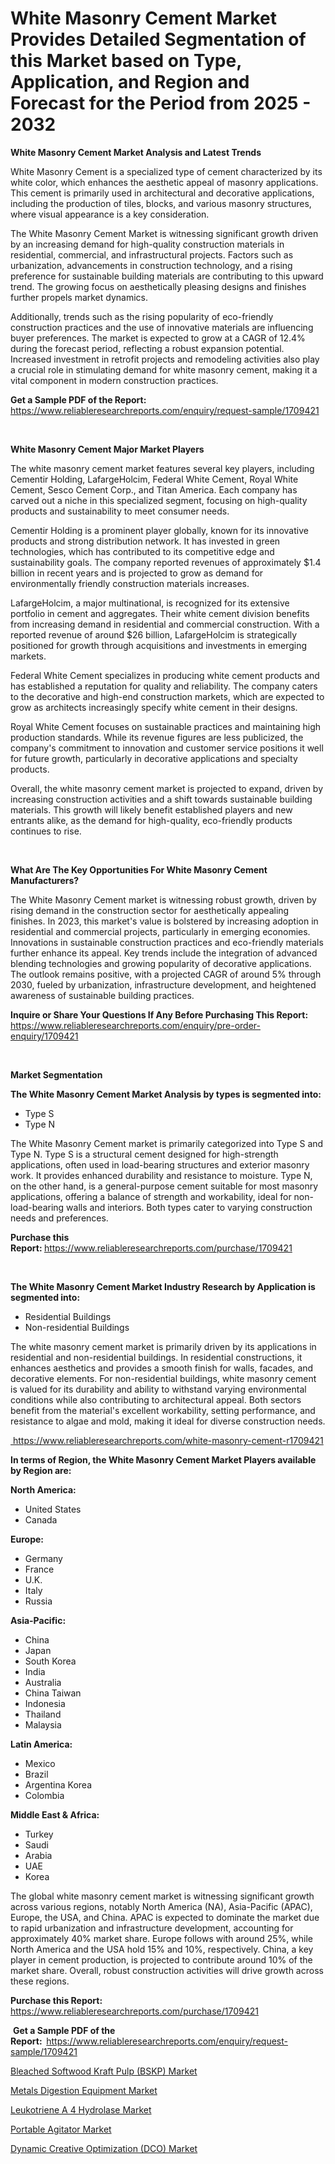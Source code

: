 <p><h1>White Masonry Cement Market Provides Detailed Segmentation of this Market based on Type, Application, and Region and Forecast for the Period from 2025 - 2032</h1></p><p><strong>White Masonry Cement Market Analysis and Latest Trends</strong></p>
<p><p>White Masonry Cement is a specialized type of cement characterized by its white color, which enhances the aesthetic appeal of masonry applications. This cement is primarily used in architectural and decorative applications, including the production of tiles, blocks, and various masonry structures, where visual appearance is a key consideration.</p><p>The White Masonry Cement Market is witnessing significant growth driven by an increasing demand for high-quality construction materials in residential, commercial, and infrastructural projects. Factors such as urbanization, advancements in construction technology, and a rising preference for sustainable building materials are contributing to this upward trend. The growing focus on aesthetically pleasing designs and finishes further propels market dynamics. </p><p>Additionally, trends such as the rising popularity of eco-friendly construction practices and the use of innovative materials are influencing buyer preferences. The market is expected to grow at a CAGR of 12.4% during the forecast period, reflecting a robust expansion potential. Increased investment in retrofit projects and remodeling activities also play a crucial role in stimulating demand for white masonry cement, making it a vital component in modern construction practices.</p></p>
<p><strong>Get a Sample PDF of the Report:&nbsp;</strong> <a href="https://www.reliableresearchreports.com/enquiry/request-sample/1709421?utm_campaign=12&utm_medium=2&utm_source=Github&utm_content=ia&utm_term=10012025&utm_id=white-masonry-cement">https://www.reliableresearchreports.com/enquiry/request-sample/1709421</a></p>
<p>&nbsp;</p>
<p><strong>White Masonry Cement Major Market Players</strong></p>
<p><p>The white masonry cement market features several key players, including Cementir Holding, LafargeHolcim, Federal White Cement, Royal White Cement, Sesco Cement Corp., and Titan America. Each company has carved out a niche in this specialized segment, focusing on high-quality products and sustainability to meet consumer needs.</p><p>Cementir Holding is a prominent player globally, known for its innovative products and strong distribution network. It has invested in green technologies, which has contributed to its competitive edge and sustainability goals. The company reported revenues of approximately $1.4 billion in recent years and is projected to grow as demand for environmentally friendly construction materials increases.</p><p>LafargeHolcim, a major multinational, is recognized for its extensive portfolio in cement and aggregates. Their white cement division benefits from increasing demand in residential and commercial construction. With a reported revenue of around $26 billion, LafargeHolcim is strategically positioned for growth through acquisitions and investments in emerging markets.</p><p>Federal White Cement specializes in producing white cement products and has established a reputation for quality and reliability. The company caters to the decorative and high-end construction markets, which are expected to grow as architects increasingly specify white cement in their designs.</p><p>Royal White Cement focuses on sustainable practices and maintaining high production standards. While its revenue figures are less publicized, the company's commitment to innovation and customer service positions it well for future growth, particularly in decorative applications and specialty products.</p><p>Overall, the white masonry cement market is projected to expand, driven by increasing construction activities and a shift towards sustainable building materials. This growth will likely benefit established players and new entrants alike, as the demand for high-quality, eco-friendly products continues to rise.</p></p>
<p>&nbsp;</p>
<p><strong>What Are The Key Opportunities For White Masonry Cement Manufacturers?</strong></p>
<p><p>The White Masonry Cement market is witnessing robust growth, driven by rising demand in the construction sector for aesthetically appealing finishes. In 2023, this market's value is bolstered by increasing adoption in residential and commercial projects, particularly in emerging economies. Innovations in sustainable construction practices and eco-friendly materials further enhance its appeal. Key trends include the integration of advanced blending technologies and growing popularity of decorative applications. The outlook remains positive, with a projected CAGR of around 5% through 2030, fueled by urbanization, infrastructure development, and heightened awareness of sustainable building practices.</p></p>
<p><strong>Inquire or Share Your Questions If Any Before Purchasing This Report:</strong> <a href="https://www.reliableresearchreports.com/enquiry/pre-order-enquiry/1709421?utm_campaign=12&utm_medium=2&utm_source=Github&utm_content=ia&utm_term=10012025&utm_id=white-masonry-cement">https://www.reliableresearchreports.com/enquiry/pre-order-enquiry/1709421</a></p>
<p>&nbsp;</p>
<p><strong>Market Segmentation</strong></p>
<p><strong>The White Masonry Cement Market Analysis by types is segmented into:</strong></p>
<p><ul><li>Type S</li><li>Type N</li></ul></p>
<p><p>The White Masonry Cement market is primarily categorized into Type S and Type N. Type S is a structural cement designed for high-strength applications, often used in load-bearing structures and exterior masonry work. It provides enhanced durability and resistance to moisture. Type N, on the other hand, is a general-purpose cement suitable for most masonry applications, offering a balance of strength and workability, ideal for non-load-bearing walls and interiors. Both types cater to varying construction needs and preferences.</p></p>
<p><strong>Purchase this Report:&nbsp;</strong><a href="https://www.reliableresearchreports.com/purchase/1709421?utm_campaign=12&utm_medium=2&utm_source=Github&utm_content=ia&utm_term=10012025&utm_id=white-masonry-cement">https://www.reliableresearchreports.com/purchase/1709421</a></p>
<p>&nbsp;</p>
<p><strong>The White Masonry Cement Market Industry Research by Application is segmented into:</strong></p>
<p><ul><li>Residential Buildings</li><li>Non-residential Buildings</li></ul></p>
<p><p>The white masonry cement market is primarily driven by its applications in residential and non-residential buildings. In residential constructions, it enhances aesthetics and provides a smooth finish for walls, facades, and decorative elements. For non-residential buildings, white masonry cement is valued for its durability and ability to withstand varying environmental conditions while also contributing to architectural appeal. Both sectors benefit from the material's excellent workability, setting performance, and resistance to algae and mold, making it ideal for diverse construction needs.</p></p>
<p><a href="https://www.reliableresearchreports.com/white-masonry-cement-r1709421?utm_campaign=12&utm_medium=2&utm_source=Github&utm_content=ia&utm_term=10012025&utm_id=white-masonry-cement">&nbsp;https://www.reliableresearchreports.com/white-masonry-cement-r1709421</a></p>
<p><strong>In terms of Region, the White Masonry Cement Market Players available by Region are:</strong></p>
<p>
    <p> <strong> North America: </strong>
        <ul>
            <li>United States</li>
            <li>Canada</li>
        </ul>
        </p> 
    <p> <strong> Europe: </strong>
        <ul>
            <li>Germany</li>
            <li>France</li>
            <li>U.K.</li>
            <li>Italy</li>
            <li>Russia</li>
        </ul>
        </p> 
    <p> <strong> Asia-Pacific: </strong>
        <ul>
            <li>China</li>
            <li>Japan</li>
            <li>South Korea</li>
            <li>India</li>
            <li>Australia</li>
            <li>China Taiwan</li>
            <li>Indonesia</li>
            <li>Thailand</li>
            <li>Malaysia</li>
        </ul>
        </p> 
    <p> <strong> Latin America: </strong>
        <ul>
            <li>Mexico</li>
            <li>Brazil</li>
            <li>Argentina Korea</li>
            <li>Colombia</li>
        </ul>
        </p> 
    <p> <strong> Middle East & Africa: </strong>
        <ul>
            <li>Turkey</li>
            <li>Saudi</li>
            <li>Arabia</li>
            <li>UAE</li>
            <li>Korea</li>
        </ul>
    </p>
    </p>
<p><p>The global white masonry cement market is witnessing significant growth across various regions, notably North America (NA), Asia-Pacific (APAC), Europe, the USA, and China. APAC is expected to dominate the market due to rapid urbanization and infrastructure development, accounting for approximately 40% market share. Europe follows with around 25%, while North America and the USA hold 15% and 10%, respectively. China, a key player in cement production, is projected to contribute around 10% of the market share. Overall, robust construction activities will drive growth across these regions.</p></p>
<p><strong>Purchase this Report: </strong><a href="https://www.reliableresearchreports.com/purchase/1709421?utm_campaign=12&utm_medium=2&utm_source=Github&utm_content=ia&utm_term=10012025&utm_id=white-masonry-cement">https://www.reliableresearchreports.com/purchase/1709421</a></p>
<p>&nbsp;<strong>Get a Sample PDF of the Report:&nbsp;&nbsp;</strong><a href="https://www.reliableresearchreports.com/enquiry/request-sample/1709421?utm_campaign=12&utm_medium=2&utm_source=Github&utm_content=ia&utm_term=10012025&utm_id=white-masonry-cement">https://www.reliableresearchreports.com/enquiry/request-sample/1709421</a></p>
<p><strong></strong></p>
<p><p><a href="https://github.com/seanmcma708/Market-Research-Report-List-1/blob/main/bleached-softwood-kraft-pulp-bskp-market.md?utm_campaign=12&utm_medium=2&utm_source=Github&utm_content=ia&utm_term=10012025&utm_id=white-masonry-cement">Bleached Softwood Kraft Pulp (BSKP) Market</a></p><p><a href="https://github.com/edacruz6/Market-Research-Report-List-1/blob/main/metals-digestion-equipment-market.md?utm_campaign=12&utm_medium=2&utm_source=Github&utm_content=ia&utm_term=10012025&utm_id=white-masonry-cement">Metals Digestion Equipment Market</a></p><p><a href="https://github.com/JakirUddin511/Market-Research-Report-List-1/blob/main/leukotriene-a-4-hydrolase-market.md?utm_campaign=12&utm_medium=2&utm_source=Github&utm_content=ia&utm_term=10012025&utm_id=white-masonry-cement">Leukotriene A 4 Hydrolase Market</a></p><p><a href="https://github.com/princessbartram3/Market-Research-Report-List-1/blob/main/portable-agitator-market.md?utm_campaign=12&utm_medium=2&utm_source=Github&utm_content=ia&utm_term=10012025&utm_id=white-masonry-cement">Portable Agitator Market</a></p><p><a href="https://github.com/GenaGaines34/Market-Research-Report-List-1/blob/main/dynamic-creative-optimization-dco-market.md?utm_campaign=12&utm_medium=2&utm_source=Github&utm_content=ia&utm_term=10012025&utm_id=white-masonry-cement">Dynamic Creative Optimization (DCO) Market</a></p></p>